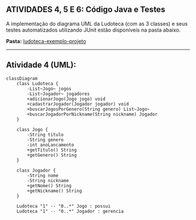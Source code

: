 ## ATIVIDADES 4, 5 E 6: Código Java e Testes

A implementação do diagrama UML da Ludoteca (com as 3 classes) e seus testes automatizados utilizando JUnit estão disponíveis na pasta abaixo.

**Pasta:** [ludoteca-exemplo-projeto](./ludoteca-projeto)

---
## Atividade 4 (UML):

```mermaid
classDiagram
    class Ludoteca {
        -List~Jogo~ jogos
        -List~Jogador~ jogadores
        +adicionarJogo(Jogo jogo) void
        +cadastrarJogador(Jogador jogador) void
        +buscarJogosPorGenero(String genero) List~Jogo~
        +buscarJogadorPorNickname(String nickname) Jogador
    }

    class Jogo {
        -String titulo
        -String genero
        -int anoLancamento
        +getTitulo() String
        +getGenero() String
    }

    class Jogador {
        -String nome
        -String nickname
        +getNome() String
        +getNickname() String
    }

    Ludoteca "1" -- "0..*" Jogo : possui
    Ludoteca "1" -- "0..*" Jogador : gerencia
```
